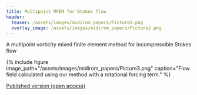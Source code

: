 ```yaml
---
title: Multipoint MFEM for Stokes flow
header: 
  teaser: /assets/images/midirom_papers/Picture2.png
  overlay_image: /assets/images/midirom_papers/Picture2.png
---
```


A multipoint vorticity mixed finite element method for incompressible Stokes flow

{% include figure image_path="/assets/images/midirom_papers/Picture3.png" caption="Flow field calculated using our method with a rotational forcing term." %}

[Published version (open access)](https://doi.org/10.1016/j.aml.2022.108498)